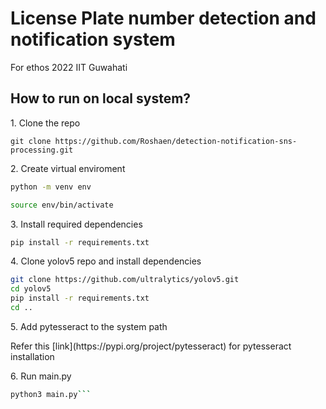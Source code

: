 # License Plate number detection and notification system
For ethos 2022 IIT Guwahati

## How to run on local system? 
<p>1. Clone the repo</p>

```git
git clone https://github.com/Roshaen/detection-notification-sns-processing.git
```
<p>2. Create virtual enviroment</p>

```bash
python -m venv env
```
```bash
source env/bin/activate
```

<p>3. Install required dependencies </p>

```bash
pip install -r requirements.txt
```
<p> 4. Clone yolov5 repo and install dependencies</p>

```bash
git clone https://github.com/ultralytics/yolov5.git  
cd yolov5
pip install -r requirements.txt
cd ..
```

<p> 5. Add pytesseract to the system path </p>
<p>Refer this [link](https://pypi.org/project/pytesseract) for pytesseract installation</p>

<p> 6. Run main.py </p>

```bash 
python3 main.py```

